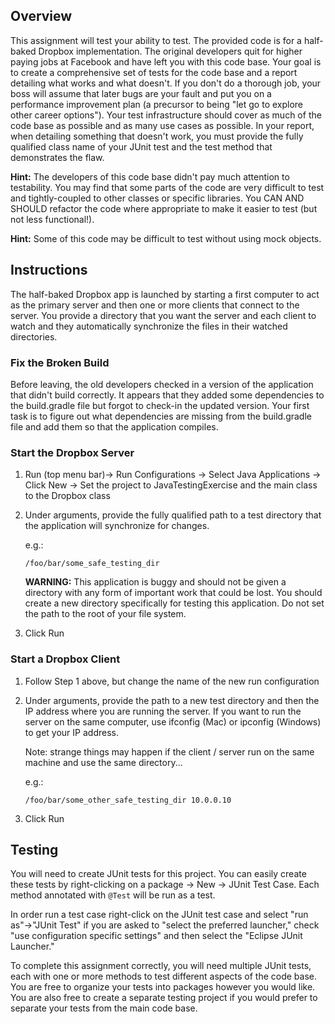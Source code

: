 
## Overview

This assignment will test your ability to test. The provided code is for a half-baked
Dropbox implementation. The original developers quit for higher paying jobs at Facebook
and have left you with this code base. Your goal is to create a comprehensive set of tests for the
code base and a report detailing what works and what doesn't. If you don't do a thorough
job, your boss will assume that later bugs are your fault and put you on a performance
improvement plan (a precursor to being "let go to explore other career options"). Your test infrastructure
should cover as much of the code base as possible and as many use cases as possible.
In your report, when detailing something that doesn't work, you must provide the fully
qualified class name of your JUnit test and the test method that demonstrates the flaw.

**Hint:** The developers of this code base didn't pay much attention to testability. You may
find that some parts of the code are very difficult to test and tightly-coupled to
other classes or specific libraries. You CAN AND SHOULD refactor the code where 
appropriate to make it easier to test (but not less functional!).

**Hint:** Some of this code may be difficult to test without using mock objects.

## Instructions

The half-baked Dropbox app is launched by starting a first computer to act as the
primary server and then one or more clients that connect to the server. You provide
a directory that you want the server and each client to watch and they automatically
synchronize the files in their watched directories. 

### Fix the Broken Build

Before leaving, the old developers checked in a version of the application that didn't
build correctly. It appears that they added some dependencies to the build.gradle file
but forgot to check-in the updated version. Your first task is to figure out what dependencies
are missing from the build.gradle file and add them so that the application compiles.

### Start the Dropbox Server

1. Run (top menu bar)-> Run Configurations -> Select Java Applications ->
   Click New -> Set the project to JavaTestingExercise and the main class to
   the Dropbox class

2. Under arguments, provide the fully qualified path to a test directory that
   the application will synchronize for changes. 
   
   e.g.:
   
   `/foo/bar/some_safe_testing_dir`
   
   **WARNING:** This application is buggy and should not be given a directory with 
   any form of important work that could be lost. You should create a new directory
   specifically for testing this application. Do not set the path to the root of
   your file system.
   
3. Click Run

### Start a Dropbox Client

1. Follow Step 1 above, but change the name of the new run configuration

2. Under arguments, provide the path to a new test directory and then the IP address
   where you are running the server. If you want to run the server on the same
   computer, use ifconfig (Mac) or ipconfig (Windows) to get your IP address.
   
   Note: strange things may happen if the client / server run on the same machine
   and use the same directory...
   
   e.g.:
   
   `/foo/bar/some_other_safe_testing_dir 10.0.0.10`
   
3. Click Run


## Testing

You will need to create JUnit tests for this project. You can easily create these
tests by right-clicking on a package -> New -> JUnit Test Case. Each method annotated
with `@Test` will be run as a test. 

In order run a test case right-click on the JUnit test case
and select "run as"->"JUnit Test" if you are asked to "select the preferred launcher," 
check "use configuration specific settings" and then select the "Eclipse JUnit Launcher."

To complete this assignment correctly, you will need multiple JUnit tests, each with one
or more methods to test different aspects of the code base. You are free to organize your
tests into packages however you would like. You are also free to create a separate testing
project if you would prefer to separate your tests from the main code base.
